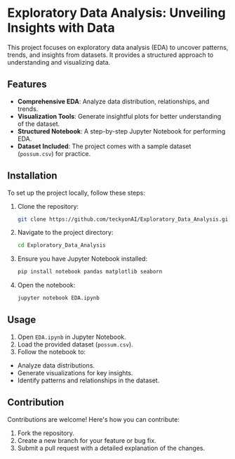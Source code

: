 # Exploratory Data Analysis: Unveiling Insights with Data

This project focuses on exploratory data analysis (EDA) to uncover patterns, trends, and insights from datasets. It provides a structured approach to understanding and visualizing data.

## Features
- **Comprehensive EDA**: Analyze data distribution, relationships, and trends.
- **Visualization Tools**: Generate insightful plots for better understanding of the dataset.
- **Structured Notebook**: A step-by-step Jupyter Notebook for performing EDA.
- **Dataset Included**: The project comes with a sample dataset (`possum.csv`) for practice.

## Installation

To set up the project locally, follow these steps:

1. Clone the repository:
   ```bash
   git clone https://github.com/teckyonAI/Exploratory_Data_Analysis.git

2. Navigate to the project directory:
   ```bash
   cd Exploratory_Data_Analysis

3. Ensure you have Jupyter Notebook installed:
    ```bash
    pip install notebook pandas matplotlib seaborn

4. Open the notebook:
    ```bash
    jupyter notebook EDA.ipynb

## Usage

1. Open `EDA.ipynb` in Jupyter Notebook.
2. Load the provided dataset (`possum.csv`).
3. Follow the notebook to:
  - Analyze data distributions.
  - Generate visualizations for key insights.
  - Identify patterns and relationships in the dataset.

## Contribution

Contributions are welcome! Here's how you can contribute:
1. Fork the repository.
2. Create a new branch for your feature or bug fix.
3. Submit a pull request with a detailed explanation of the changes.

